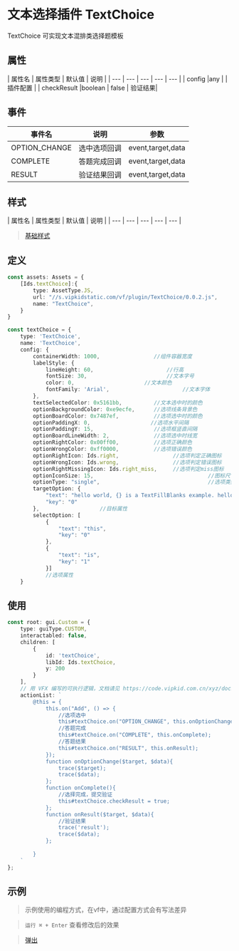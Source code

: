# 文本选择插件 TextChoice


TextChoice 可实现文本混排类选择题模板

## 属性

| 属性名 | 属性类型 | 默认值 | 说明 |
| --- | --- | --- | --- | --- |
| config |any |  | 插件配置 |
| checkResult |boolean | false | 验证结果|
## 事件

| 事件名  | 说明 | 参数 |
| --- | --- | --- |
| OPTION_CHANGE | 选中选项回调 | event,target,data |
| COMPLETE | 答题完成回调 | event,target,data |
| RESULT | 验证结果回调 | event,target,data |

## 样式

| 属性名 | 属性类型 | 默认值 | 说明 |
| --- | --- | --- | --- | --- |



> [基础样式](/handbook/style.html#样式)

## 定义
``` typescript
const assets: Assets = {
    [Ids.textChoice]:{
        type: AssetType.JS,
        url: "//s.vipkidstatic.com/vf/plugin/TextChoice/0.0.2.js",
        name: "TextChoice",
    }
}

const textChoice = {
    type: 'TextChoice',
    name: 'TextChoice',
    config: {
        containerWidth: 1000,                 //组件容器宽度
        labelStyle: {
            lineHeight: 60,                       //行高
            fontSize: 30,                         //文本字号
            color: 0,                      //文本颜色
            fontFamily: 'Arial',                       //文本字体
        },
        textSelectedColor: 0x5161bb,          //文本选中时的颜色
        optionBackgroundColor: 0xe9ecfe,      //选项线条背景色
        optionBoardColor: 0x7487ef,           //选项选中时的颜色
        optionPaddingX: 0,                   //选项水平间隔
        optionPaddingY: 15,                   //选项框竖直间隔
        optionBoardLineWidth: 2,              //选项选中时线宽
        optionRightColor: 0x00ff00,           //选项正确颜色
        optionWrongColor: 0xff0000,           //选项错误颜色
        optionRightIcon: Ids.right,                 //选项判定正确图标
        optionWrongIcon: Ids.wrong,                 //选项判定错误图标
        optionRightMissingIcon: Ids.right_miss,     //选项判定miss图标
        optionIconSize: 15,                                    //图标尺寸
        optionType: "single",                                  //选项类型，single-单选   multiple-多选   radio-选项互斥
        targetOption: {
            "text": "hello world, {} is a TextFillBlanks example. hello world, this {} a TextFillBlanks example. ",
            "key": "0"
        },                   //目标属性
        selectOption: [
            {
                "text": "this",
                "key": "0"
            },
            {
                "text": "is",
                "key": "1"
            }]                  
            //选项属性
    }
```

## 使用
```typescript
const root: gui.Custom = {
    type: guiType.CUSTOM,
    interactabled: false,
    children: [
        {
            id: 'textChoice',
            libId: Ids.textChoice,
            y: 200
        }
    ],
    // 用 VFX 编写的可执行逻辑，文档请见 https://code.vipkid.com.cn/xyz/docs/blob/master/docs/handbook/aciton.md
    actionList: `
        @this = {
            this.on("Add", () => {
                //选项选中
                this#textChoice.on("OPTION_CHANGE", this.onOptionChange);
                //答题完成
                this#textChoice.on("COMPLETE", this.onComplete);
                //答题结果
                this#textChoice.on("RESULT", this.onResult);
            });
            function onOptionChange($target, $data){   
                trace($target);
                trace($data);
            };
            function onComplete(){
                //选择完成，提交验证
                this#textChoice.checkResult = true;
            };
            function onResult($target, $data){
                //验证结果
                trace('result');
                trace($data);
            };
         
        }
    `
};
```
## 示例

> 示例使用的编程方式，在vf中，通过配置方式会有写法差异

> `运行 ⌘ + Enter` 查看修改后的效果

> [弹出]()

